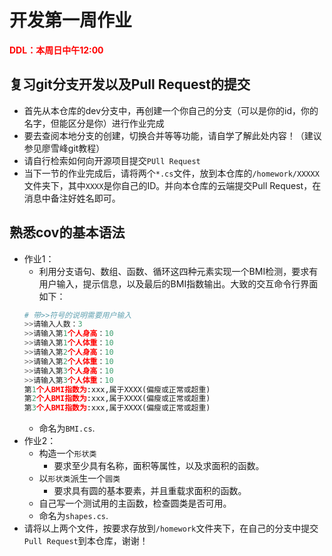 # 开发第一周作业
**<font color=red>
DDL：本周日中午12:00
</font>**

## 复习git分支开发以及Pull Request的提交
+ 首先从本仓库的dev分支中，再创建一个你自己的分支（可以是你的id，你的名字，但能区分是你）进行作业完成
+ 要去查阅本地分支的创建，切换合并等等功能，请自学了解此处内容！（建议参见廖雪峰git教程）
+ 请自行检索如何向开源项目提交`PUll Request`
+ 当下一节的作业完成后，请将两个`*.cs`文件，放到本仓库的`/homework/XXXXX`文件夹下，其中`XXXX`是你自己的ID。并向本仓库的云端提交Pull Request，在消息中备注好姓名即可。
## 熟悉cov的基本语法
+ 作业1：
  + 利用分支语句、数组、函数、循环这四种元素实现一个BMI检测，要求有用户输入，提示信息，以及最后的BMI指数输出。大致的交互命令行界面如下：
  ```python
  # 带>>符号的说明需要用户输入
  >>请输入人数：3 
  >>请输入第1个人身高：10
  >>请输入第1个人体重：10
  >>请输入第2个人身高：10
  >>请输入第2个人体重：10
  >>请输入第3个人身高：10
  >>请输入第3个人体重：10
  第1个人BMI指数为:xxx,属于XXXX(偏瘦或正常或超重)
  第2个人BMI指数为:xxx,属于XXXX(偏瘦或正常或超重)
  第3个人BMI指数为:xxx,属于XXXX(偏瘦或正常或超重)
  ```
  + 命名为`BMI.cs`.
+ 作业2：
  + 构造一个`形状类`
    + 要求至少具有名称，面积等属性，以及求面积的函数。
  + 以`形状类`派生一个`圆类`
    + 要求具有圆的基本要素，并且重载求面积的函数。
  + 自己写一个测试用的主函数，检查圆类是否可用。
  + 命名为`shapes.cs`.
+ 请将以上两个文件，按要求存放到`/homework`文件夹下，在自己的分支中提交`Pull Request`到本仓库，谢谢！